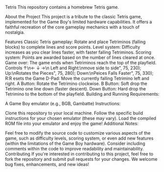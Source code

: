Tetris
This repository contains a homebrew Tetris game.

About the Project
This project is a tribute to the classic Tetris game, implemented for the Game Boy's limited hardware capabilities. It offers a faithful recreation of the core gameplay mechanics with a touch of nostalgia.

Features
Classic Tetris gameplay: Rotate and place Tetriminos (falling blocks) to complete lines and score points.
Level system: Difficulty increases as you clear lines faster, with faster falling Tetriminos.
Scoring system: Points are awarded based on the number of lines cleared at once.
Game over: The game ends when Tetriminos reach the top of the playfield.
Controls
↑\n← ↓ →\n
Left and Right:\nmove side to side", 75, 230);
Up:\nRotates the Pieces", 75, 280);
Down:\nPeices Falls Faster", 75, 330);
R:R esets the Game
D-Pad: Move the currently falling Tetrimino left and right.
A Button: Rotate the Tetrimino clockwise.
B Button: Soft drop the Tetrimino one line down (faster descent).
Down Button: Hard drop the Tetrimino to the bottom of the playfield.
Building and Running
Requirements:

A Game Boy emulator (e.g., BGB, Gambatte)
Instructions:

Clone this repository to your local machine.
Follow the specific build instructions for your chosen emulator (these may vary).
Load the compiled ROM file into your emulator and enjoy the game!
Additional Notes:

Feel free to modify the source code to customize various aspects of the game, such as difficulty levels, scoring system, or even add new features (within the limitations of the Game Boy hardware).
Consider including comments within the code to improve readability and maintainability.
Contributing
If you're interested in contributing to this project, feel free to fork the repository and submit pull requests for your changes. We welcome bug fixes, enhancements, and new ideas!
